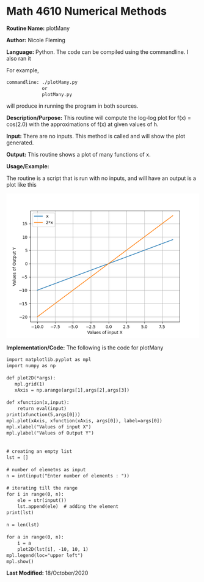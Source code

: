 # Math 4610 Numerical Methods

**Routine Name:**           plotMany

**Author:** Nicole Fleming

**Language:** Python. The code can be compiled using the commandline. I also ran it 

For example,

    commandline: ./plotMany.py
                 or
                 plotMany.py

will produce in running the program in both sources. 

**Description/Purpose:** This routine will compute the  log-log plot for f(x) = cos(2.0) with the approximations of f(x) at given values of h.

**Input:** There are no inputs. This method is called and will show the plot generated.
 

**Output:** This routine shows a plot of many functions of x. 

**Usage/Example:**

The routine is a script that is run with no inputs, and will have an output is a plot like this

![](explot.png)

**Implementation/Code:** The following is the code for plotMany

    import matplotlib.pyplot as mpl
    import numpy as np

    def plot2D(*args):
       mpl.grid(1)
       xAxis = np.arange(args[1],args[2],args[3])

    def xfunction(x,input):
        return eval(input)
    print(xfunction(5,args[0]))
    mpl.plot(xAxis, xfunction(xAxis, args[0]), label=args[0])
    mpl.xlabel("Values of input X")
    mpl.ylabel("Values of Output Y")


    # creating an empty list
    lst = []

    # number of elemetns as input
    n = int(input("Enter number of elements : "))

    # iterating till the range
    for i in range(0, n):
        ele = str(input())
        lst.append(ele)  # adding the element
    print(lst)

    n = len(lst)

    for a in range(0, n):
        i = a
        plot2D(lst[i], -10, 10, 1)
    mpl.legend(loc="upper left")
    mpl.show()

**Last Modified:** 18/October/2020

